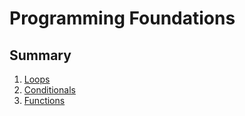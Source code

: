 # Programming Foundations

## Summary
1. [Loops](./01_loop/README.md)
2. [Conditionals](./02_conditionals/README.md)
3. [Functions](./03_functions/README.md)
